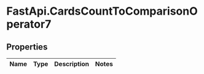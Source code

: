 # FastApi.CardsCountToComparisonOperator7

## Properties
Name | Type | Description | Notes
------------ | ------------- | ------------- | -------------
